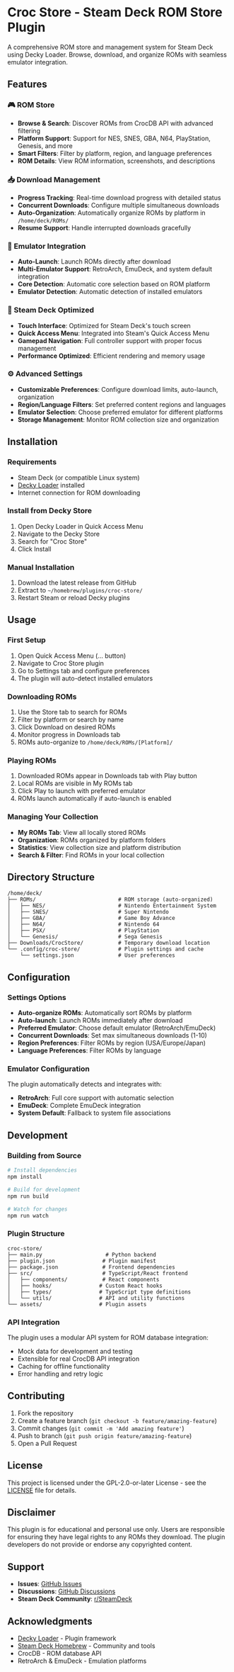 # Croc Store - Steam Deck ROM Store Plugin

A comprehensive ROM store and management system for Steam Deck using Decky Loader. Browse, download, and organize ROMs with seamless emulator integration.

## Features

### 🎮 ROM Store
- **Browse & Search**: Discover ROMs from CrocDB API with advanced filtering
- **Platform Support**: Support for NES, SNES, GBA, N64, PlayStation, Genesis, and more
- **Smart Filters**: Filter by platform, region, and language preferences
- **ROM Details**: View ROM information, screenshots, and descriptions

### 📥 Download Management
- **Progress Tracking**: Real-time download progress with detailed status
- **Concurrent Downloads**: Configure multiple simultaneous downloads
- **Auto-Organization**: Automatically organize ROMs by platform in `/home/deck/ROMs/`
- **Resume Support**: Handle interrupted downloads gracefully

### 🚀 Emulator Integration
- **Auto-Launch**: Launch ROMs directly after download
- **Multi-Emulator Support**: RetroArch, EmuDeck, and system default integration
- **Core Detection**: Automatic core selection based on ROM platform
- **Emulator Detection**: Automatic detection of installed emulators

### 📱 Steam Deck Optimized
- **Touch Interface**: Optimized for Steam Deck's touch screen
- **Quick Access Menu**: Integrated into Steam's Quick Access Menu
- **Gamepad Navigation**: Full controller support with proper focus management
- **Performance Optimized**: Efficient rendering and memory usage

### ⚙️ Advanced Settings
- **Customizable Preferences**: Configure download limits, auto-launch, organization
- **Region/Language Filters**: Set preferred content regions and languages
- **Emulator Selection**: Choose preferred emulator for different platforms
- **Storage Management**: Monitor ROM collection size and organization

## Installation

### Requirements
- Steam Deck (or compatible Linux system)
- [Decky Loader](https://github.com/SteamDeckHomebrew/decky-loader) installed
- Internet connection for ROM downloading

### Install from Decky Store
1. Open Decky Loader in Quick Access Menu
2. Navigate to the Decky Store
3. Search for "Croc Store"
4. Click Install

### Manual Installation
1. Download the latest release from GitHub
2. Extract to `~/homebrew/plugins/croc-store/`
3. Restart Steam or reload Decky plugins

## Usage

### First Setup
1. Open Quick Access Menu (... button)
2. Navigate to Croc Store plugin
3. Go to Settings tab and configure preferences
4. The plugin will auto-detect installed emulators

### Downloading ROMs
1. Use the Store tab to search for ROMs
2. Filter by platform or search by name
3. Click Download on desired ROMs
4. Monitor progress in Downloads tab
5. ROMs auto-organize to `/home/deck/ROMs/[Platform]/`

### Playing ROMs
1. Downloaded ROMs appear in Downloads tab with Play button
2. Local ROMs are visible in My ROMs tab
3. Click Play to launch with preferred emulator
4. ROMs launch automatically if auto-launch is enabled

### Managing Your Collection
- **My ROMs Tab**: View all locally stored ROMs
- **Organization**: ROMs organized by platform folders
- **Statistics**: View collection size and platform distribution
- **Search & Filter**: Find ROMs in your local collection

## Directory Structure

```
/home/deck/
├── ROMs/                          # ROM storage (auto-organized)
│   ├── NES/                       # Nintendo Entertainment System
│   ├── SNES/                      # Super Nintendo
│   ├── GBA/                       # Game Boy Advance
│   ├── N64/                       # Nintendo 64
│   ├── PSX/                       # PlayStation
│   └── Genesis/                   # Sega Genesis
├── Downloads/CrocStore/           # Temporary download location
└── .config/croc-store/            # Plugin settings and cache
    └── settings.json              # User preferences
```

## Configuration

### Settings Options
- **Auto-organize ROMs**: Automatically sort ROMs by platform
- **Auto-launch**: Launch ROMs immediately after download
- **Preferred Emulator**: Choose default emulator (RetroArch/EmuDeck)
- **Concurrent Downloads**: Set max simultaneous downloads (1-10)
- **Region Preferences**: Filter ROMs by region (USA/Europe/Japan)
- **Language Preferences**: Filter ROMs by language

### Emulator Configuration
The plugin automatically detects and integrates with:
- **RetroArch**: Full core support with automatic selection
- **EmuDeck**: Complete EmuDeck integration
- **System Default**: Fallback to system file associations

## Development

### Building from Source
```bash
# Install dependencies
npm install

# Build for development
npm run build

# Watch for changes
npm run watch
```

### Plugin Structure
```
croc-store/
├── main.py                    # Python backend
├── plugin.json               # Plugin manifest
├── package.json              # Frontend dependencies
├── src/                      # TypeScript/React frontend
│   ├── components/           # React components
│   ├── hooks/               # Custom React hooks
│   ├── types/               # TypeScript type definitions
│   └── utils/               # API and utility functions
└── assets/                  # Plugin assets
```

### API Integration
The plugin uses a modular API system for ROM database integration:
- Mock data for development and testing
- Extensible for real CrocDB API integration
- Caching for offline functionality
- Error handling and retry logic

## Contributing

1. Fork the repository
2. Create a feature branch (`git checkout -b feature/amazing-feature`)
3. Commit changes (`git commit -m 'Add amazing feature'`)
4. Push to branch (`git push origin feature/amazing-feature`)
5. Open a Pull Request

## License

This project is licensed under the GPL-2.0-or-later License - see the [LICENSE](LICENSE) file for details.

## Disclaimer

This plugin is for educational and personal use only. Users are responsible for ensuring they have legal rights to any ROMs they download. The plugin developers do not provide or endorse any copyrighted content.

## Support

- **Issues**: [GitHub Issues](https://github.com/juliobonon/croc-store/issues)
- **Discussions**: [GitHub Discussions](https://github.com/juliobonon/croc-store/discussions)
- **Steam Deck Community**: [r/SteamDeck](https://reddit.com/r/SteamDeck)

## Acknowledgments

- [Decky Loader](https://github.com/SteamDeckHomebrew/decky-loader) - Plugin framework
- [Steam Deck Homebrew](https://github.com/SteamDeckHomebrew) - Community and tools
- CrocDB - ROM database API
- RetroArch & EmuDeck - Emulation platforms